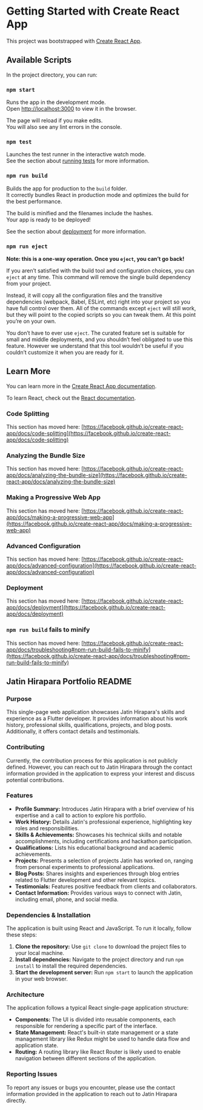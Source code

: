# Getting Started with Create React App

This project was bootstrapped with [Create React App](https://github.com/facebook/create-react-app).

## Available Scripts

In the project directory, you can run:

### `npm start`

Runs the app in the development mode.\
Open [http://localhost:3000](http://localhost:3000) to view it in the browser.

The page will reload if you make edits.\
You will also see any lint errors in the console.

### `npm test`

Launches the test runner in the interactive watch mode.\
See the section about [running tests](https://facebook.github.io/create-react-app/docs/running-tests) for more information.

### `npm run build`

Builds the app for production to the `build` folder.\
It correctly bundles React in production mode and optimizes the build for the best performance.

The build is minified and the filenames include the hashes.\
Your app is ready to be deployed!

See the section about [deployment](https://facebook.github.io/create-react-app/docs/deployment) for more information.

### `npm run eject`

**Note: this is a one-way operation. Once you `eject`, you can’t go back!**

If you aren’t satisfied with the build tool and configuration choices, you can `eject` at any time. This command will remove the single build dependency from your project.

Instead, it will copy all the configuration files and the transitive dependencies (webpack, Babel, ESLint, etc) right into your project so you have full control over them. All of the commands except `eject` will still work, but they will point to the copied scripts so you can tweak them. At this point you’re on your own.

You don’t have to ever use `eject`. The curated feature set is suitable for small and middle deployments, and you shouldn’t feel obligated to use this feature. However we understand that this tool wouldn’t be useful if you couldn’t customize it when you are ready for it.

## Learn More

You can learn more in the [Create React App documentation](https://facebook.github.io/create-react-app/docs/getting-started).

To learn React, check out the [React documentation](https://reactjs.org/).

### Code Splitting

This section has moved here: [https://facebook.github.io/create-react-app/docs/code-splitting](https://facebook.github.io/create-react-app/docs/code-splitting)

### Analyzing the Bundle Size

This section has moved here: [https://facebook.github.io/create-react-app/docs/analyzing-the-bundle-size](https://facebook.github.io/create-react-app/docs/analyzing-the-bundle-size)

### Making a Progressive Web App

This section has moved here: [https://facebook.github.io/create-react-app/docs/making-a-progressive-web-app](https://facebook.github.io/create-react-app/docs/making-a-progressive-web-app)

### Advanced Configuration

This section has moved here: [https://facebook.github.io/create-react-app/docs/advanced-configuration](https://facebook.github.io/create-react-app/docs/advanced-configuration)

### Deployment

This section has moved here: [https://facebook.github.io/create-react-app/docs/deployment](https://facebook.github.io/create-react-app/docs/deployment)

### `npm run build` fails to minify

This section has moved here: [https://facebook.github.io/create-react-app/docs/troubleshooting#npm-run-build-fails-to-minify](https://facebook.github.io/create-react-app/docs/troubleshooting#npm-run-build-fails-to-minify)


## Jatin Hirapara Portfolio README

### Purpose

This single-page web application showcases Jatin Hirapara's skills and experience as a Flutter developer. It provides information about his work history, professional skills, qualifications, projects, and blog posts. Additionally, it offers contact details and testimonials.

### Contributing

Currently, the contribution process for this application is not publicly defined. However, you can reach out to Jatin Hirapara through the contact information provided in the application to express your interest and discuss potential contributions.

### Features

*   **Profile Summary:** Introduces Jatin Hirapara with a brief overview of his expertise and a call to action to explore his portfolio.
*   **Work History:** Details Jatin's professional experience, highlighting key roles and responsibilities.
*   **Skills & Achievements:** Showcases his technical skills and notable accomplishments, including certifications and hackathon participation.
*   **Qualifications:** Lists his educational background and academic achievements.
*   **Projects:** Presents a selection of projects Jatin has worked on, ranging from personal experiments to professional applications.
*   **Blog Posts:** Shares insights and experiences through blog entries related to Flutter development and other relevant topics.
*   **Testimonials:** Features positive feedback from clients and collaborators.
*   **Contact Information:** Provides various ways to connect with Jatin, including email, phone, and social media.

### Dependencies & Installation

The application is built using React and JavaScript. To run it locally, follow these steps:

1.  **Clone the repository:** Use `git clone` to download the project files to your local machine.
2.  **Install dependencies:** Navigate to the project directory and run `npm install` to install the required dependencies.
3.  **Start the development server:** Run `npm start` to launch the application in your web browser.

### Architecture

The application follows a typical React single-page application structure:

*   **Components:** The UI is divided into reusable components, each responsible for rendering a specific part of the interface.
*   **State Management:** React's built-in state management or a state management library like Redux might be used to handle data flow and application state.
*   **Routing:** A routing library like React Router is likely used to enable navigation between different sections of the application.

### Reporting Issues

To report any issues or bugs you encounter, please use the contact information provided in the application to reach out to Jatin Hirapara directly.
